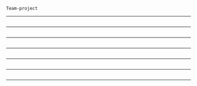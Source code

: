 ```
Team-project
```

***
<img src="./assest/readme/picture.png" alt="">

***
<img src="./assest/readme/picture-1.png" alt="">

***
<img src="./assest/readme/picture-2.png" alt="">

***
<img src="./assest/readme/picture-3.png" alt="">

***
<img src="./assest/readme/picture-4.png" alt="">

***
<img src="./assest/readme/picture-5.png" alt="">

***
<img src="./assest/readme/picture-6.png" alt="">
